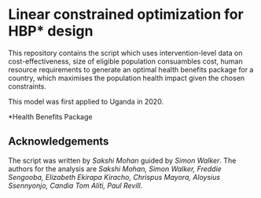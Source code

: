 # Linear constrained optimization for HBP* design

This repository contains the script which uses intervention-level data on cost-effectiveness, size of eligible population consuambles cost, human resource requirements 
to generate an optimal health benefits package for a country, which maximises the population health impact given the chosen constraints. 

This model was first applied to Uganda in 2020. 

*Health Benefits Package

## Acknowledgements 
The script was written by _Sakshi Mohan_ guided by _Simon Walker_. The authors for the analysis are _Sakshi Mohan, Simon Walker, Freddie Sengooba, Elizabeth Ekirapa Kiracho, Chrispus Mayora, Aloysius Ssennyonjo, Candia Tom Aliti, Paul Revill_.


